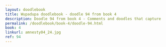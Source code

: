 ```yaml
---
layout: doodlebook
title: Wupadupa doodlebook - doodle 94 from book 4
description: Doodle 94 from book 4 - Comments and doodles that capture the essence of this event  
permalink: /doodlebook/book-4/doodle-94.html
book: 4
linkurl: amnesty04_24.jpg
ref: 94
---	  
```

																																																																							